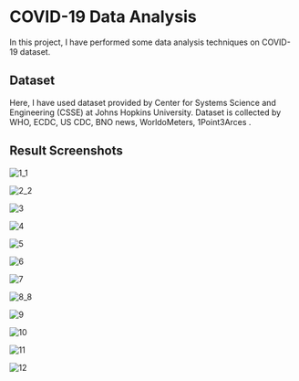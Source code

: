 # COVID-19 Data Analysis

In this project, I have performed some data analysis techniques on COVID-19 dataset.

##  Dataset

Here, I have used dataset provided by Center for Systems Science and Engineering (CSSE) at Johns Hopkins University. Dataset is collected by WHO, ECDC, US CDC, BNO news, WorldoMeters, 1Point3Arces .


##  Result Screenshots

![1_1](https://user-images.githubusercontent.com/60724707/85230439-1ecb0080-b3be-11ea-9cde-c3df93a241e8.png)


![2_2](https://user-images.githubusercontent.com/60724707/85230440-1ecb0080-b3be-11ea-9868-38db94d41d87.png)


![3](https://user-images.githubusercontent.com/60724707/85230428-1d013d00-b3be-11ea-94ac-11451861a260.png)


![4](https://user-images.githubusercontent.com/60724707/85230429-1d99d380-b3be-11ea-9cca-d7e249d3211e.png)



![5](https://user-images.githubusercontent.com/60724707/85230430-1d99d380-b3be-11ea-8856-bce969107344.png)



![6](https://user-images.githubusercontent.com/60724707/85230431-1d99d380-b3be-11ea-99a2-d44534894081.png)



![7](https://user-images.githubusercontent.com/60724707/85230432-1d99d380-b3be-11ea-953f-2f91d9487b71.png)



![8_8](https://user-images.githubusercontent.com/60724707/85230433-1d99d380-b3be-11ea-88fa-5690abf4cef4.png)



![9](https://user-images.githubusercontent.com/60724707/85230434-1e326a00-b3be-11ea-86fc-94f6ac3de734.png)



![10](https://user-images.githubusercontent.com/60724707/85230435-1e326a00-b3be-11ea-980a-fd332380c97e.png)



![11](https://user-images.githubusercontent.com/60724707/85230436-1e326a00-b3be-11ea-9cc7-507de0e6bc03.png)



![12](https://user-images.githubusercontent.com/60724707/85230437-1e326a00-b3be-11ea-8227-a91708996de5.png)



